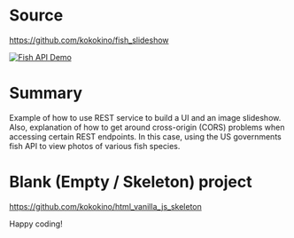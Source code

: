 # Source
https://github.com/kokokino/fish_slideshow

[![Fish API Demo](https://imgur.com/a/FxYVeu4)](https://youtu.be/EuDlDiT0Ego "Fish API Demo")

# Summary
Example of how to use REST service to build a UI and an image slideshow. Also, explanation of how to get around cross-origin (CORS) problems when accessing certain REST endpoints. In this case, using the US governments fish API to view photos of various fish species. 

# Blank (Empty / Skeleton) project
https://github.com/kokokino/html_vanilla_js_skeleton

Happy coding!